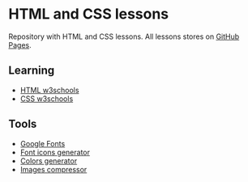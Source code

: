 HTML and CSS lessons
====================
Repository with HTML and CSS lessons. All lessons stores on [GitHub Pages](https://greeflas.github.io/html-css-lessons/).

Learning
--------

* [HTML w3schools](https://www.w3schools.com/html/default.asp)
* [CSS w3schools](https://www.w3schools.com/css/default.asp)

Tools
-----

* [Google Fonts](https://fonts.google.com/)
* [Font icons generator](https://icomoon.io/app/#/select)
* [Colors generator](https://coolors.co/app)
* [Images compressor](https://tinypng.com/)